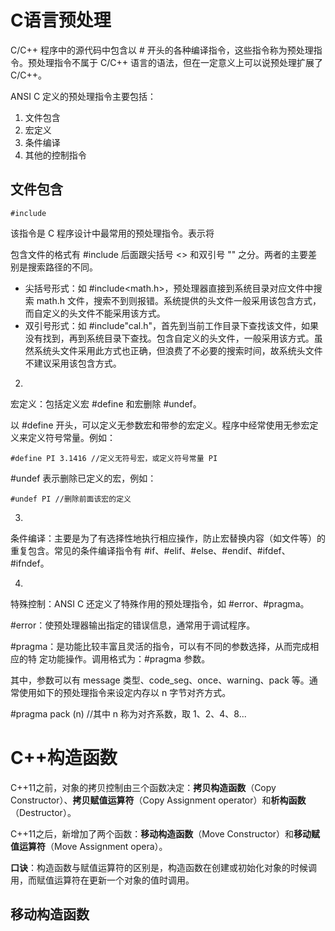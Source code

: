 # C语言预处理

C/C++ 程序中的源代码中包含以 # 开头的各种编译指令，这些指令称为预处理指令。预处理指令不属于 C/C++ 语言的语法，但在一定意义上可以说预处理扩展了 C/C++。

 ANSI C 定义的预处理指令主要包括：

1. 文件包含
2. 宏定义
3. 条件编译
4. 其他的控制指令

## 文件包含 

`#include`

该指令是 C 程序设计中最常用的预处理指令。表示将

 包含文件的格式有 #include 后面跟尖括号 <> 和双引号 "" 之分。两者的主要差别是搜索路径的不同。

-  尖括号形式：如 #include<math.h>，预处理器直接到系统目录对应文件中搜索 math.h 文件，搜索不到则报错。系统提供的头文件一般采用该包含方式，而自定义的头文件不能采用该方式。
-  双引号形式：如 #include"cal.h"，首先到当前工作目录下查找该文件，如果没有找到，再到系统目录下查找。包含自定义的头文件，一般采用该方式。虽然系统头文件采用此方式也正确，但浪费了不必要的搜索时间，故系统头文件不建议采用该包含方式。

2) 

宏定义：包括定义宏 #define 和宏删除 #undef。

 以 #define 开头，可以定义无参数宏和带参的宏定义。程序中经常使用无参宏定义来定义符号常量。例如：

```
#define PI 3.1416 //定义无符号宏，或定义符号常量 PI
```

 \#undef 表示删除已定义的宏，例如：

```
#undef PI //删除前面该宏的定义
```

3)

 条件编译：主要是为了有选择性地执行相应操作，防止宏替换内容（如文件等）的重复包含。常见的条件编译指令有 #if、#elif、#else、#endif、#ifdef、#ifndef。

4) 

特殊控制：ANSI C 还定义了特殊作用的预处理指令，如 #error、#pragma。

 \#error：使预处理器输出指定的错误信息，通常用于调试程序。

 \#pragma：是功能比较丰富且灵活的指令，可以有不同的参数选择，从而完成相应的特 定功能操作。调用格式为：#pragma 参数。

 其中，参数可以有 message 类型、code_seg、once、warning、pack 等。通常使用如下的预处理指令来设定内存以 n 字节对齐方式。

 \#pragma pack (n) //其中 n 称为对齐系数，取 1、2、4、8...



# C++构造函数

C++11之前，对象的拷贝控制由三个函数决定：**拷贝构造函数**（Copy Constructor）、**拷贝赋值运算符**（Copy
 Assignment operator）和**析构函数**（Destructor）。

C++11之后，新增加了两个函数：**移动构造函数**（Move Constructor）和**移动赋值运算符**（Move Assignment opera）。

**口诀**：构造函数与赋值运算符的区别是，构造函数在创建或初始化对象的时候调用，而赋值运算符在更新一个对象的值时调用。

## 移动构造函数

